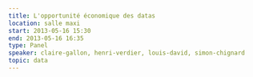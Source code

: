 ```yaml
---
title: L'opportunité économique des datas
location: salle maxi
start: 2013-05-16 15:30
end: 2013-05-16 16:35
type: Panel
speaker: claire-gallon, henri-verdier, louis-david, simon-chignard
topic: data
---
```


